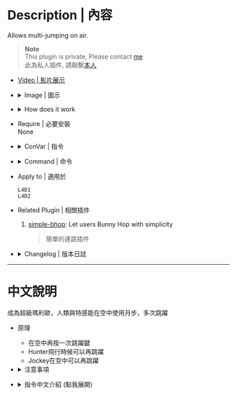 # Description | 內容
Allows multi-jumping on air.

> __Note__ <br/>
This plugin is private, Please contact [me](https://github.com/fbef0102/Game-Private_Plugin#私人插件列表-private-plugins-list)<br/>
此為私人插件, 請聯繫[本人](https://github.com/fbef0102/Game-Private_Plugin#私人插件列表-private-plugins-list)

* [Video | 影片展示](https://youtu.be/ADBwplbh5oQ)

* <details><summary>Image | 圖示</summary>

	<br/>![l4d_rejump_1](image/l4d_rejump_1.gif)
	<br/>![l4d_rejump_2](image/l4d_rejump_2.gif)
	<br/>![l4d_rejump_3](image/l4d_rejump_3.gif)
	<br/>![l4d_rejump_4](image/l4d_rejump_4.gif)
</details>

* <details><summary>How does it work</summary>

	* Press Space key to jump again on air
	* You can rejump if
    	* Incapped by infected on air
    	* Slide off the roof without jump
    	* Hit by Tank punch/Tank rock on air
    	* Try to prevent from fall damage
</details>

* Require | 必要安裝
<br/>None

* <details><summary>ConVar | 指令</summary>

	* cfg/sourcemod/l4d_rejump.cfg
		```php
		// 0=Plugin off, 1=Plugin on.
		l4d_rejump_enabled "1"

		// The amount of vertical boost to apply to double jumps.
		l4d_rejump_boost "250.0"

		// The maximum number of re-jumps allowed while already jumping.
		l4d_rejump_max "2"

		// If 1, survivor can also use double jump.
		l4d_rejump_survivor_enable "1"

		// If 1, disable jump after survivor gets a tank punch.
		l4d_rejump_tank_punch_disble "1"

		// Disable jump if height is too low compared to previous jump for survivors.
		l4d_rejump_height_disble "200.0"

		// If 1, player needs to use jump key first before second jump in air.
		l4d_rejump_jumpkey_first "1"

		// (L4D2) Which zombie class can also use double jump, 0=None, 1=Smoker, =Boomer, 4=Hunter, 8=Spitter, 16=Jockey, 32=Charger, 64=Tank. Add numbers together. (127=All)
		l4d_rejump_infected_class "127"

		// (L4D1) Which zombie class can also use double jumpy, 0=None, 1=Smoker, 2=Boomer, 4=Hunter, 8=Tank. Add numbers together. (15=All)
		l4d_rejump_infected_class "15"

		// Players with these flags have access to use double jump. (Empty = Everyone, -1: Nobody)
		l4d_rejump_access_flag "z"
		```
</details>

* <details><summary>Command | 命令</summary>
	None
</details>

* Apply to | 適用於
	```
	L4D1
	L4D2
	```

* Related Plugin | 相關插件
	1. [simple-bhop](/Plugin_插件/Fun_娛樂/simple-bhop): Let users Bunny Hop with simplicity 
		> 簡單的連跳插件

* <details><summary>Changelog | 版本日誌</summary>

	```php
	//paegus @ 2009 - 2021
	//Harry @ 2022
	```
	* v1.1h (2022-12-12)
		* Add one cvar: player needs to use jump key first before second jump in air.

	* v1.0h (2022-11-26)
		* Remake code
		* More Cvars
		* Survivor + Infected
		* Disable jump after a tank punch
		* Disable jump when incapped by special infected
		* Disable jump if not jump off the ledge first
		* Detect height and disable second jump

	* v1.0.1
		* [By paegus](https://forums.alliedmods.net/showthread.php?t=99874)
</details>

- - - -
# 中文說明
成為超級瑪利歐，人類與特感能在空中使用月步，多次跳躍

* 原理
	* 在空中再按一次跳躍鍵
	* Hunter飛行時候可以再跳躍
	* Jockey在空中可以再跳躍

* <details><summary>注意事項</summary>

	* 人類有以下情況不能再次跳躍
    	1. 正在被特感控住
    	2. 沒有先跳躍起來在空中
    	3. 被Tank打到或石頭砸到
    	4. 嘗試從屋頂跳下去減輕摔傷
</details>

* <details><summary>指令中文介紹 (點我展開)</summary>

	* cfg/sourcemod/l4d_rejump.cfg
		```php
		// 0=關閉插件, 1=開啟插件.
		l4d_rejump_enabled "1"

		// 空中再次跳躍向上的力道
		l4d_rejump_boost "250.0"

		// 再次跳躍的次數限制
		l4d_rejump_max "2"

		// 為1時，倖存者可以空中再次跳躍
		l4d_rejump_survivor_enable "1"

		// 為1時，被Tank打到或石頭砸到
		l4d_rejump_tank_punch_disble "1"

		// Disable jump if height is too low compared to previous jump for survivors.
		l4d_rejump_height_disble "200.0"

		// 為1時，player needs to use jump key first before second jump in air.
		l4d_rejump_jumpkey_first "1"

		// (L4D2) Which zombie class can also use double jump, 0=None, 1=Smoker, =Boomer, 4=Hunter, 8=Spitter, 16=Jockey, 32=Charger, 64=Tank. Add numbers together. (127=All)
		l4d_rejump_infected_class "127"

		// (L4D1) Which zombie class can also use double jumpy, 0=None, 1=Smoker, 2=Boomer, 4=Hunter, 8=Tank. Add numbers together. (15=All)
		l4d_rejump_infected_class "15"

		// Players with these flags have access to use double jump. (Empty = Everyone, -1: Nobody)
		l4d_rejump_access_flag "z"
		```
</details>

